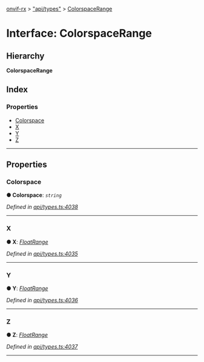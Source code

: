 [onvif-rx](../README.md) > ["api/types"](../modules/_api_types_.md) > [ColorspaceRange](../interfaces/_api_types_.colorspacerange.md)

# Interface: ColorspaceRange

## Hierarchy

**ColorspaceRange**

## Index

### Properties

* [Colorspace](_api_types_.colorspacerange.md#colorspace)
* [X](_api_types_.colorspacerange.md#x)
* [Y](_api_types_.colorspacerange.md#y)
* [Z](_api_types_.colorspacerange.md#z)

---

## Properties

<a id="colorspace"></a>

###  Colorspace

**● Colorspace**: *`string`*

*Defined in [api/types.ts:4038](https://github.com/patrickmichalina/onvif-rx/blob/d62cee9/src/api/types.ts#L4038)*

___
<a id="x"></a>

###  X

**● X**: *[FloatRange](_api_types_.floatrange.md)*

*Defined in [api/types.ts:4035](https://github.com/patrickmichalina/onvif-rx/blob/d62cee9/src/api/types.ts#L4035)*

___
<a id="y"></a>

###  Y

**● Y**: *[FloatRange](_api_types_.floatrange.md)*

*Defined in [api/types.ts:4036](https://github.com/patrickmichalina/onvif-rx/blob/d62cee9/src/api/types.ts#L4036)*

___
<a id="z"></a>

###  Z

**● Z**: *[FloatRange](_api_types_.floatrange.md)*

*Defined in [api/types.ts:4037](https://github.com/patrickmichalina/onvif-rx/blob/d62cee9/src/api/types.ts#L4037)*

___

